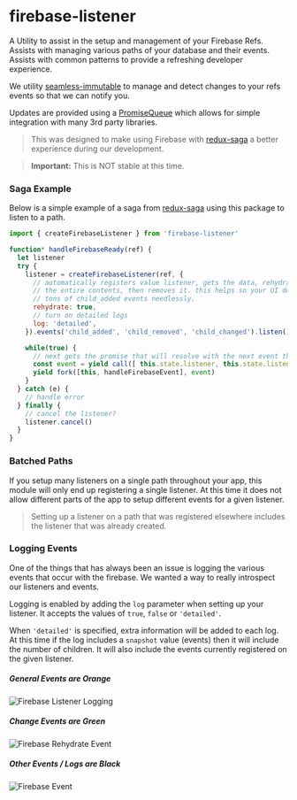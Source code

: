 # firebase-listener

A Utility to assist in the setup and management of your Firebase Refs.  Assists with 
managing various paths of your database and their events.  Assists with common patterns 
to provide a refreshing developer experience.

We utility [seamless-immutable](https://github.com/rtfeldman/seamless-immutable) to manage 
and detect changes to your refs events so that we can notify you.

Updates are provided using a [PromiseQueue](https://github.com/Dash-OS/promise-queue-observable) 
which allows for simple integration with many 3rd party libraries.

> This was designed to make using Firebase with [redux-saga](https://github.com/redux-saga/redux-saga) 
> a better experience during our development.

> **Important:** This is NOT stable at this time.

### Saga Example 

Below is a simple example of a saga from [redux-saga](https://github.com/redux-saga/redux-saga) 
using this package to listen to a path.

```js
import { createFirebaseListener } from 'firebase-listener'

function* handleFirebaseReady(ref) {
  let listener
  try {
    listener = createFirebaseListener(ref, {
      // automatically registers value listener, gets the data, rehydrates with 
      // the entire contents, then removes it. this helps so your UI doesn't receive 
      // tons of child_added events needlessly.
      rehydrate: true,
      // turn on detailed logs
      log: 'detailed',
    }).events('child_added', 'child_removed', 'child_changed').listen()

    while(true) {
      // next gets the promise that will resolve with the next event that occurs.
      const event = yield call([ this.state.listener, this.state.listener.next ])
      yield fork([this, handleFirebaseEvent], event)
    }
  } catch (e) {
    // handle error
  } finally {
    // cancel the listener?
    listener.cancel()
  }
}
```

### Batched Paths

If you setup many listeners on a single path throughout your app, this module will only 
end up registering a single listener. At this time it does not allow different parts of 
the app to setup different events for a given listener.  

> Setting up a listener on a path that was registered elsewhere includes the listener that 
> was already created. 

### Logging Events

One of the things that has always been an issue is logging the various events 
that occur with the firebase.  We wanted a way to really introspect our listeners 
and events.  

Logging is enabled by adding the `log` parameter when setting up your listener.  It 
accepts the values of `true`, `false` or `'detailed'`.  

When `'detailed'` is specified, extra information will be added to each log.  At this 
time if the log includes a `snapshot` value (events) then it will include the number of 
children.  It will also include the events currently registered on the given listener.

##### General Events are Orange

![Firebase Listener Logging](http://i.imgur.com/w5Mfgrp.png)

##### Change Events are Green

![Firebase Rehydrate Event](http://i.imgur.com/g4iXsQl.png)

##### Other Events / Logs are Black

![Firebase Event](http://i.imgur.com/V1aEHOo.png)